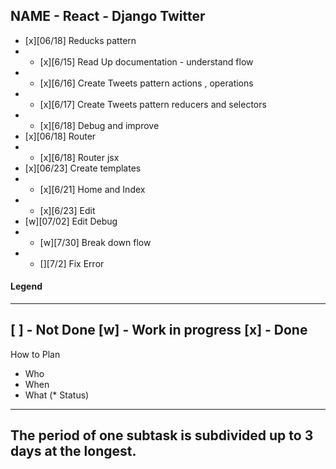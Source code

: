 ## NAME - React - Django Twitter
* [x][06/18] Reducks pattern
* * [x][6/15] Read Up documentation - understand flow
* * [x][6/16] Create Tweets pattern actions , operations
* * [x][6/17] Create Tweets pattern reducers and selectors
* * [x][6/18] Debug and improve 
* [x][06/18] Router
* * [x][6/18] Router jsx
* [x][06/23] Create templates 
* * [x][6/21] Home and Index
* * [x][6/23] Edit
*  [w][07/02] Edit Debug
* * [w][7/30] Break down flow 
* * [][7/2] Fix Error

#### Legend
------------------
[ ] - Not Done
[w] - Work in progress
[x] - Done
------------------
How to Plan
* Who
* When
* What
(* Status)
------------------
The period of one subtask is subdivided up to 3 days at the longest.
------------------
